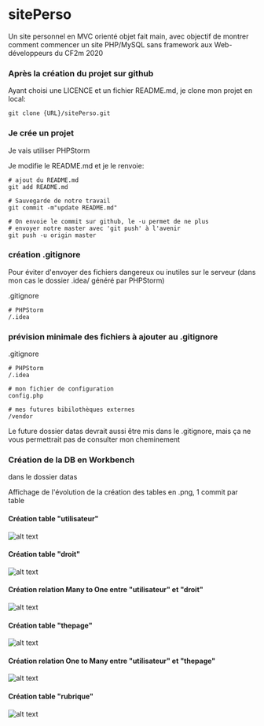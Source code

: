# sitePerso
Un site personnel en MVC orienté objet fait main, avec objectif de montrer comment commencer un site PHP/MySQL sans framework aux Web-développeurs du CF2m 2020 
### Après la création du projet sur github
Ayant choisi une LICENCE et un fichier README.md, je clone mon projet en local:

    git clone {URL}/sitePerso.git
### Je crée un projet
Je vais utiliser PHPStorm

Je modifie le README.md et je le renvoie:

    # ajout du README.md
    git add README.md
    
    # Sauvegarde de notre travail
    git commit -m"update README.md"
    
    # On envoie le commit sur github, le -u permet de ne plus
    # envoyer notre master avec 'git push' à l'avenir
    git push -u origin master

### création .gitignore
Pour éviter d'envoyer des fichiers dangereux ou inutiles sur le serveur (dans mon cas le dossier .idea/ généré par PHPStorm)

.gitignore


    # PHPStorm
    /.idea
### prévision minimale des fichiers à ajouter au .gitignore
.gitignore

    # PHPStorm
    /.idea 
       
    # mon fichier de configuration  
    config.php
    
    # mes futures bibilothèques externes   
    /vendor

Le future dossier datas devrait aussi être mis dans le .gitignore, mais ça ne vous permettrait pas de consulter mon cheminement    

### Création de la DB en Workbench
dans le dossier datas

Affichage de l'évolution de la création des tables en .png, 1 commit par table

#### Création table "utilisateur"
![alt text](https://raw.githubusercontent.com/mikhawa/sitePerso/master/datas/01-creation-table-utilisateur.png " 01")
#### Création table "droit"
![alt text](https://raw.githubusercontent.com/mikhawa/sitePerso/master/datas/02-creation-table-droit.png " 02")
#### Création relation Many to One entre "utilisateur" et "droit"
![alt text](https://raw.githubusercontent.com/mikhawa/sitePerso/master/datas/03-Relation-Many2One-utilisateur-droit.png " 03")
#### Création table "thepage"
![alt text](https://raw.githubusercontent.com/mikhawa/sitePerso/master/datas/04-creation-table-thepage.png " 04")
#### Création relation One to Many entre "utilisateur" et "thepage"
![alt text](https://raw.githubusercontent.com/mikhawa/sitePerso/master/datas/05-Relation-One2Many-utilisateur-thepage.png " 05")
#### Création table "rubrique"
![alt text](https://raw.githubusercontent.com/mikhawa/sitePerso/master/datas/06-creation-table-rubrique.png " 06")